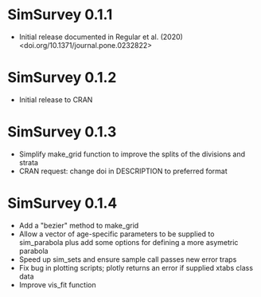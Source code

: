 # SimSurvey 0.1.1

* Initial release documented in Regular et al. (2020) <doi.org/10.1371/journal.pone.0232822>

# SimSurvey 0.1.2

* Initial release to CRAN

# SimSurvey 0.1.3

* Simplify make_grid function to improve the splits of the divisions and strata
* CRAN request: change doi in DESCRIPTION to preferred format

# SimSurvey 0.1.4

* Add a "bezier" method to make_grid
* Allow a vector of age-specific parameters to be supplied to sim_parabola plus add some options for defining a more asymetric parabola
* Speed up sim_sets and ensure sample call passes new error traps
* Fix bug in plotting scripts; plotly returns an error if supplied xtabs class data
* Improve vis_fit function

